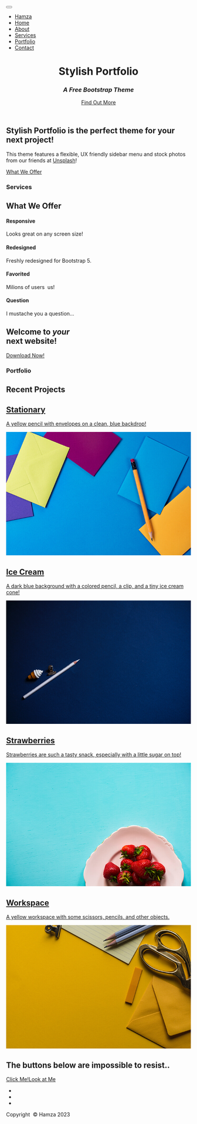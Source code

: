 <!DOCTYPE html>
<html data-bs-theme="light" lang="en">

<head>
    <meta charset="utf-8">
    <meta name="viewport" content="width=device-width, initial-scale=1.0, shrink-to-fit=no">
    <title>Home - Hamza</title>
    <link rel="stylesheet" href="bootstrap.min.css">
    <link rel="stylesheet" href="https://fonts.googleapis.com/css?family=Source+Sans+Pro:300,400,700,300italic,400italic,700italic&amp;display=swap">
    <link rel="stylesheet" href="font-awesome.min.css">
    <link rel="stylesheet" href="simple-line-icons.min.css">
</head>

<body id="page-top"><a class="menu-toggle rounded" href="#"><i class="fa fa-bars"></i></a>
    <nav class="navbar navbar-expand navbar-light" id="sidebar-wrapper">
        <div class="container"><button data-bs-toggle="collapse" class="navbar-toggler d-none" data-bs-target="#"></button>
            <div class="collapse navbar-collapse">
                <ul class="navbar-nav sidebar-nav" id="sidebar-nav">
                    <li class="nav-item sidebar-brand"><a class="nav-link active js-scroll-trigger" href="#page-top">Hamza</a></li>
                    <li class="nav-item sidebar-nav-item"><a class="nav-link js-scroll-trigger" href="#page-top">Home</a></li>
                    <li class="nav-item sidebar-nav-item"><a class="nav-link js-scroll-trigger" href="#about">About</a></li>
                    <li class="nav-item sidebar-nav-item"><a class="nav-link js-scroll-trigger" href="#services">Services</a></li>
                    <li class="nav-item sidebar-nav-item"><a class="nav-link js-scroll-trigger" href="#portfolio">Portfolio</a></li>
                    <li class="nav-item sidebar-nav-item"><a class="nav-link js-scroll-trigger" href="#contact">Contact</a></li>
                </ul>
            </div>
        </div>
    </nav>
    <header class="d-flex masthead" style="background-image:url('bg-masthead.jpg');">
        <div class="container my-auto text-center">
            <h1 class="mb-1">Stylish Portfoliо</h1>
            <h3 class="mb-5"><em>A Free Bootstrap Theme</em></h3><a class="btn btn-primary btn-xl js-scroll-trigger" role="button" href="#about">Find Out More</a>
            <div class="overlay"></div>
        </div>
    </header>
    <section id="about" class="content-section bg-light">
        <div class="container text-center">
            <div class="row">
                <div class="col-lg-10 mx-auto">
                    <h2>Stylish Portfolio is the perfect theme for your next project!</h2>
                    <p class="lead mb-5"><span>This theme features a flexible, UX friendly sidebar menu and stock photos from our friends at&nbsp;</span><a href="https://unsplash.com/">Unsplash</a><span>!</span></p><a class="btn btn-dark btn-xl js-scroll-trigger" role="button" href="#services">What We Offer</a>
                </div>
            </div>
        </div>
    </section>
    <section id="services" class="content-section bg-primary text-white text-center">
        <div class="container">
            <div class="content-section-heading">
                <h3 class="text-secondary mb-0">Services</h3>
                <h2 class="mb-5">What We Offer</h2>
            </div>
            <div class="row">
                <div class="col-md-6 col-lg-3 mb-5 mb-lg-0"><span class="mx-auto service-icon rounded-circle mb-3"><i class="icon-screen-smartphone"></i></span>
                    <h4><strong>Responsive</strong></h4>
                    <p class="mb-0 text-faded">Looks great on any screen size!</p>
                </div>
                <div class="col-md-6 col-lg-3 mb-5 mb-lg-0"><span class="mx-auto service-icon rounded-circle mb-3"><i class="icon-pencil"></i></span>
                    <h4><strong>Redesigned</strong></h4>
                    <p class="mb-0 text-faded">Freshly redesigned for Bootstrap 5.</p>
                </div>
                <div class="col-md-6 col-lg-3 mb-5 mb-lg-0"><span class="mx-auto service-icon rounded-circle mb-3"><i class="icon-like"></i></span>
                    <h4><strong>Favorited</strong></h4>
                    <p class="mb-0 text-faded"><span>Milions of users&nbsp;</span><i class="fa fa-heart"></i><span>&nbsp;us!</span></p>
                </div>
                <div class="col-md-6 col-lg-3 mb-5 mb-lg-0"><span class="mx-auto service-icon rounded-circle mb-3"><i class="icon-mustache"></i></span>
                    <h4><strong>Question</strong></h4>
                    <p class="mb-0 text-faded">I mustache you a question...</p>
                </div>
            </div>
        </div>
    </section>
    <section class="callout" style="background:linear-gradient(90deg, rgba(255, 255, 255, 0.1) 0%, rgba(255, 255, 255, 0.1) 100%), url(&quot;assets/img/bg-callout.jpg&quot;);background-position:center center;background-repeat:no-repeat;background-size:cover;">
        <div class="container text-center">
            <h2 class="mx-auto mb-5"><span>Welcome to&nbsp;</span><em>your</em><span><br>next website!<br></span></h2><a class="btn btn-primary btn-xl" role="button" href="#">Download Now!</a>
        </div>
    </section>
    <section id="portfolio" class="content-section">
        <div class="container">
            <div class="content-section-heading text-center">
                <h3 class="text-secondary mb-0">Portfolio</h3>
                <h2 class="mb-5">Recent Projects</h2>
            </div>
            <div class="row g-0">
                <div class="col-lg-6"><a class="portfolio-item" href="#">
                        <div class="caption">
                            <div class="caption-content">
                                <h2>Stationary</h2>
                                <p class="mb-0">A yellow pencil with envelopes on a clean, blue backdrop!</p>
                            </div>
                        </div><img class="img-fluid" src="portfolio-1.jpg">
                    </a></div>
                <div class="col-lg-6"><a class="portfolio-item" href="#">
                        <div class="caption">
                            <div class="caption-content">
                                <h2>Ice Cream</h2>
                                <p class="mb-0">A dark blue background with a colored pencil, a clip, and a tiny ice cream cone!</p>
                            </div>
                        </div><img class="img-fluid" src="portfolio-2.jpg">
                    </a></div>
                <div class="col-lg-6"><a class="portfolio-item" href="#">
                        <div class="caption">
                            <div class="caption-content">
                                <h2>Strawberries</h2>
                                <p class="mb-0">Strawberries are such a tasty snack, especially with a little sugar on top!</p>
                            </div>
                        </div><img class="img-fluid" src="portfolio-3.jpg">
                    </a></div>
                <div class="col-lg-6"><a class="portfolio-item" href="#">
                        <div class="caption">
                            <div class="caption-content">
                                <h2>Workspace</h2>
                                <p class="mb-0">A yellow workspace with some scissors, pencils, and other objects.</p>
                            </div>
                        </div><img class="img-fluid" src="portfolio-4.jpg">
                    </a></div>
            </div>
        </div>
    </section>
    <section class="content-section bg-primary text-white">
        <div class="container text-center">
            <h2 class="mb-4">The buttons below are impossible to resist..</h2><a class="btn btn-light btn-xl me-4" role="button" href="#">Click Me!</a><a class="btn btn-dark btn-xl me-4" role="button" href="#">Look at Me</a>
        </div>
    </section>
    <section id="contact" class="map">
        <footer class="footer text-center">
            <div class="container">
                <ul class="list-inline mb-5">
                    <li class="list-inline-item">&nbsp;<a class="link-light social-link rounded-circle" href="#"><i class="icon-social-facebook"></i></a></li>
                    <li class="list-inline-item">&nbsp;<a class="link-light social-link rounded-circle" href="#"><i class="icon-social-twitter"></i></a></li>
                    <li class="list-inline-item">&nbsp;<a class="link-light social-link rounded-circle" href="#"><i class="icon-social-github"></i></a></li>
                </ul>
                <p class="text-muted mb-0 small">Copyright &nbsp;© Hamza 2023</p>
            </div><a class="js-scroll-trigger scroll-to-top rounded" href="#page-top"><i class="fa fa-angle-up"></i></a>
        </footer>
    </section>
    <script src="bootstrap.min.js"></script>
    <script src="stylish-portfolio.js"></script>
</body>

</html>
